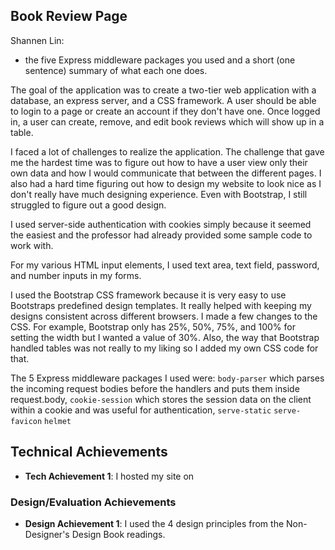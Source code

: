 
## Book Review Page

Shannen Lin: 

- the five Express middleware packages you used and a short (one sentence) summary of what each one does. 

The goal of the application was to create a two-tier web application with a database, an express server, and a CSS framework. A user should be able to login to a page or create an account if they don't have one. Once logged in, a user can create, remove, and edit book reviews which will show up in a table.

I faced a lot of challenges to realize the application. The challenge that gave me the hardest time was to figure out how to have a user view only their own data and how I would communicate that between the different pages. I also had a hard time figuring out how to design my website to look nice as I don't really have much designing experience. Even with Bootstrap, I still struggled to figure out a good design.

I used server-side authentication with cookies simply because it seemed the easiest and the professor had already provided some sample code to work with.

For my various HTML input elements, I used text area, text field, password, and number inputs in my forms.

I used the Bootstrap CSS framework because it is very easy to use Bootstraps predefined design templates. It really helped with keeping my designs consistent across different browsers. I made a few changes to the CSS. For example, Bootstrap only has 25%, 50%, 75%, and 100% for setting the width but I wanted a value of 30%. Also, the way that Bootstrap handled tables was not really to my liking so I added my own CSS code for that.

The 5 Express middleware packages I used were: `body-parser` which parses the incoming request bodies before the handlers and puts them inside request.body, `cookie-session` which stores the session data on the client within a cookie and was useful for authentication, 
`serve-static`
`serve-favicon`
`helmet`

## Technical Achievements
- **Tech Achievement 1**: I hosted my site on

### Design/Evaluation Achievements
- **Design Achievement 1**: I used the 4 design principles from the Non-Designer's Design Book readings.

